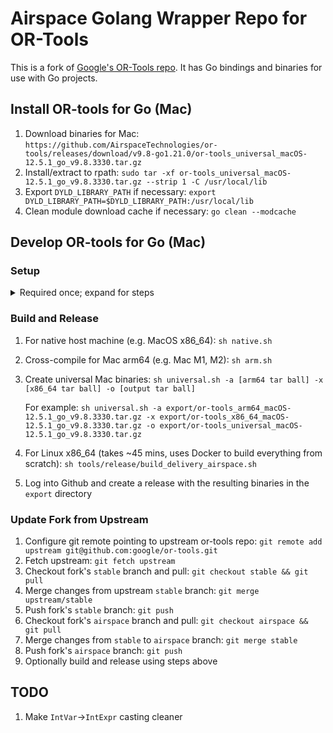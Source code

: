# Airspace Golang Wrapper Repo for OR-Tools

This is a fork of [Google's OR-Tools repo](https://github.com/google/or-tools).
It has Go bindings and binaries for use with Go projects.

## Install OR-tools for Go (Mac)
 1. Download binaries for Mac:
    `https://github.com/AirspaceTechnologies/or-tools/releases/download/v9.8-go1.21.0/or-tools_universal_macOS-12.5.1_go_v9.8.3330.tar.gz`
 1. Install/extract to rpath:
    `sudo tar -xf or-tools_universal_macOS-12.5.1_go_v9.8.3330.tar.gz --strip 1 -C /usr/local/lib`
 1. Export `DYLD_LIBRARY_PATH` if necessary:
    `export DYLD_LIBRARY_PATH=$DYLD_LIBRARY_PATH:/usr/local/lib`
 1. Clean module download cache if necessary:
    `go clean --modcache`

## Develop OR-tools for Go (Mac)

### Setup
<details>
  <summary>Required once; expand for steps</summary>

  1. Install XCode:
     `xcode-select install`
  1. Install C++ tools:
     `brew install cmake wget pkg-config`
  1. Install SWIG 4.1.1:
     `brew install swig@4.1.1`
  1. Install protobuf for Go:
     `$ go install google.golang.org/protobuf/cmd/protoc-gen-go@v1.28`
  1. Clone Airspace OR-tools:
     `git clone git@github.com:AirspaceTechnologies/or-tools.git`
</details>

### Build and Release
  1. For native host machine (e.g. MacOS x86_64):
     `sh native.sh`
  1. Cross-compile for Mac arm64 (e.g. Mac M1, M2):
     `sh arm.sh`
  1. Create universal Mac binaries:
     `sh universal.sh -a [arm64 tar ball] -x [x86_64 tar ball] -o [output tar ball]`

     For example: `sh universal.sh -a export/or-tools_arm64_macOS-12.5.1_go_v9.8.3330.tar.gz -x export/or-tools_x86_64_macOS-12.5.1_go_v9.8.3330.tar.gz -o export/or-tools_universal_macOS-12.5.1_go_v9.8.3330.tar.gz`
  1. For Linux x86_64 (takes ~45 mins, uses Docker to build everything from scratch):
     `sh tools/release/build_delivery_airspace.sh`
  1. Log into Github and create a release with the resulting binaries in the `export` directory

### Update Fork from Upstream
 1. Configure git remote pointing to upstream or-tools repo:
    `git remote add upstream git@github.com:google/or-tools.git`
 1. Fetch upstream:
    `git fetch upstream`
 1. Checkout fork's `stable` branch and pull:
    `git checkout stable && git pull`
 1. Merge changes from upstream `stable` branch:
    `git merge upstream/stable`
 1. Push fork's `stable` branch:
    `git push`
 1. Checkout fork's `airspace` branch and pull:
    `git checkout airspace && git pull`
 1. Merge changes from `stable` to `airspace` branch:
    `git merge stable`
 1. Push fork's `airspace` branch:
    `git push`
 1. Optionally build and release using steps above

## TODO
 1. Make `IntVar`->`IntExpr` casting cleaner
